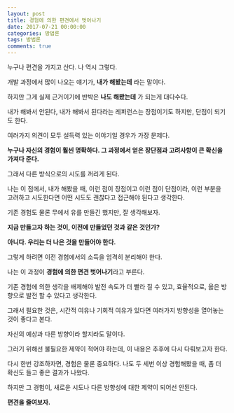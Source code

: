 ```yaml
---
layout: post
title: 경험에 의한 편견에서 벗어나기
date: 2017-07-21 00:00:00
categories: 방법론
tags: 방법론
comments: true
---
```


누구나 편견을 가지고 산다.
나 역시 그렇다.

개발 과정에서 많이 나오는 얘기가, **내가 해봤는데** 라는 말이다.

하지만 그게 실제 근거이기에 반박은 **나도 해봤는데** 가 되는게 대다수다.

내가 해봐서 안된다, 내가 해봐서 된다라는 레퍼런스는 장점이기도 하지만, 단점이 되기도 한다.

여러가지 의견이 모두 설득력 있는 이야기일 경우가 가장 문제다.

**누구나 자신의 경험이 훨씬 명확하다. 그 과정에서 얻은 장단점과 고려사항이 큰 확신을 가져다 준다.**

그래서 다른 방식으로의 시도를 꺼리게 된다.

나는 이 점에서, 내가 해봤을 때, 이런 점이 장점이고 이런 점이 단점이라, 이런 부분을 고려하고 시도한다면 어떤 시도도 괜찮다고 접근해야 된다고 생각한다.

기존 경험도 물론 무에서 유를 만들긴 했지만, 잘 생각해보자.

**지금 만들고자 하는 것이, 이전에 만들었던 것과 같은 것인가?**

**아니다. 우리는 더 나은 것을 만들어야 한다.**

그렇게 하려면 이전 경험에서의 소득을 엄격히 분리해야 한다.


나는 이 과정이 **경험에 의한 편견 벗어나기**라고 부른다.

기존 경험에 의한 생각을 배제해야 발전 속도가 더 빨라 질 수 있고, 효율적으로, 옳은 방향으로 발전 할 수 있다고 생각한다.


그래서 필요한 것은, 시간적 여유나 기회적 여유가 있다면 여러가지 방향성을 열어놓는 것이 좋다고 본다.

자신의 예상과 다른 방향이라 할지라도 말이다.

그러기 위해선 불필요한 제약이 적어야 하는데, 이 내용은 추후에 다시 다뤄보고자 한다.


다시 한번 강조하자면, 경험은 물론 중요하다. 나도 두 세번 이상 경험해봤을 때, 좀 더 확신도 들고 좋은 결과가 나왔다.

하지만 그 경험이, 새로운 시도나 다른 방향성에 대한 제약이 되어선 안된다.

**편견을 줄여보자.**